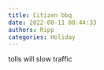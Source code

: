 ```yaml
---
title: Citizen bbq
date: 2022-08-11 08:44:33
authors: Ripp
categories: Holiday
---
```


 tolls will slow traffic